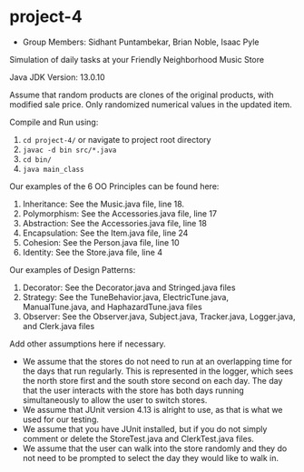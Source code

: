 # project-4

* Group Members: Sidhant Puntambekar, Brian Noble, Isaac Pyle

Simulation of daily tasks at your Friendly Neighborhood Music Store

Java JDK Version: 13.0.10

Assume that random products are clones of the original products, with modified sale price. Only randomized numerical values in the updated item.

Compile and Run using:

1. `cd project-4/` or navigate to project root directory
2. `javac -d bin src/*.java`
3. `cd bin/`
4. `java main_class`

Our examples of the 6 OO Principles can be found here:
1. Inheritance: See the Music.java file, line 18.
2. Polymorphism: See the Accessories.java file, line 17
3. Abstraction: See the Accessories.java file, line 18
4. Encapsulation: See the Item.java file, line 24
5. Cohesion: See the Person.java file, line 10
6. Identity: See the Store.java file, line 4

Our examples of Design Patterns:
1. Decorator: See the Decorator.java and Stringed.java files
2. Strategy: See the TuneBehavior.java, ElectricTune.java, ManualTune.java, and HaphazardTune.java files
3. Observer: See the Observer.java, Subject.java, Tracker.java, Logger.java, and Clerk.java files


Add other assumptions here if necessary.
* We assume that the stores do not need to run at an overlapping time for the days that run regularly. This is represented in the logger, which sees the north store first and the south store second on each day. The day that the user interacts with the store has both days running simultaneously to allow the user to switch stores.
* We assume that JUnit version 4.13 is alright to use, as that is what we used for our testing. 
* We assume that you have JUnit installed, but if you do not simply comment or delete the StoreTest.java and ClerkTest.java files.
* We assume that the user can walk into the store randomly and they do not need to be prompted to select the day they would like to walk in.

